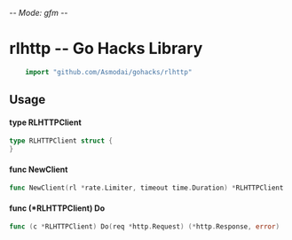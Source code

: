 -*- Mode: gfm -*-

# rlhttp -- Go Hacks Library

```go
    import "github.com/Asmodai/gohacks/rlhttp"
```

## Usage

#### type RLHTTPClient

```go
type RLHTTPClient struct {
}
```


#### func  NewClient

```go
func NewClient(rl *rate.Limiter, timeout time.Duration) *RLHTTPClient
```

#### func (*RLHTTPClient) Do

```go
func (c *RLHTTPClient) Do(req *http.Request) (*http.Response, error)
```
